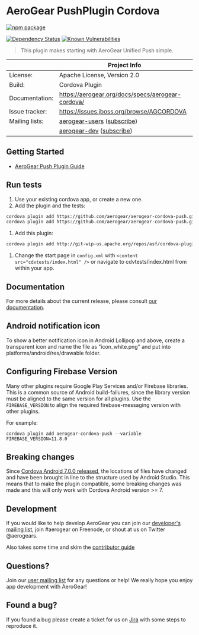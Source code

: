 # AeroGear PushPlugin Cordova

[![npm package](https://nodei.co/npm/aerogear-cordova-push.png?downloads=true&downloadRank=true&stars=true)](https://nodei.co/npm/aerogear-cordova-push/)

[![Dependency Status](https://img.shields.io/david/aerogear/aerogear-cordova-push.svg?style=flat-square)](https://david-dm.org/aerogear/aerogear-cordova-push)
[![Known Vulnerabilities](https://snyk.io/test/npm/aerogear-cordova-push/badge.svg?style=flat-square)](https://snyk.io/test/npm/aerogear-cordova-push)

> This plugin makes starting with AeroGear Unified Push simple.

|                 | Project Info  |
| --------------- | ------------- |
| License:        | Apache License, Version 2.0  |
| Build:          | Cordova Plugin  |
| Documentation:  | https://aerogear.org/docs/specs/aerogear-cordova/  |
| Issue tracker:  | https://issues.jboss.org/browse/AGCORDOVA  |
| Mailing lists:  | [aerogear-users](http://aerogear-users.1116366.n5.nabble.com/) ([subscribe](https://lists.jboss.org/mailman/listinfo/aerogear-users))  |
|                 | [aerogear-dev](http://aerogear-dev.1069024.n5.nabble.com/) ([subscribe](https://lists.jboss.org/mailman/listinfo/aerogear-dev))  |

## Getting Started
* [AeroGear Push Plugin Guide](http://aerogear.org/docs/guides/aerogear-cordova/AerogearCordovaPush/)

## Run tests

1. Use your existing cordova app, or create a new one.
1. Add the plugin and the tests:

  ```bash
  cordova plugin add https://github.com/aerogear/aerogear-cordova-push.git
  cordova plugin add https://github.com/aerogear/aerogear-cordova-push.git#:/tests
  ```

1. Add this plugin:
  ```bash
  cordova plugin add http://git-wip-us.apache.org/repos/asf/cordova-plugin-test-framework.git
  ```
1. Change the start page in `config.xml` with `<content src="cdvtests/index.html" />` or navigate to cdvtests/index.html from within your app.

## Documentation

For more details about the current release, please consult [our documentation](https://aerogear.org/docs/specs/aerogear-cordova/).

## Android notification icon

To show a better notification icon in Android Lollipop and above, create a transparent icon and name the file as "icon_white.png" and put into platforms/android/res/drawable folder.

## Configuring Firebase Version

Many other plugins require Google Play Services and/or Firebase libraries. This is a common source of Android build-failures, since the library version must be aligned to the same version for all plugins. Use the `FIREBASE_VERSION` to align the required firebase-messaging version with other plugins.

For example:

```
cordova plugin add aerogear-cordova-push --variable FIREBASE_VERSION=11.8.0
```

## Breaking changes

Since [Cordova Android 7.0.0 released](https://cordova.apache.org/announcements/2017/12/04/cordova-android-7.0.0.html), the locations of files have changed and have been brought in line to the structure used by Android Studio.
This means that to make the plugin compatible, some breaking changes was made and this will only work with Cordova Android version >= 7.


## Development

If you would like to help develop AeroGear you can join our [developer's mailing list](https://lists.jboss.org/mailman/listinfo/aerogear-dev), join #aerogear on Freenode, or shout at us on Twitter @aerogears.

Also takes some time and skim the [contributor guide](http://aerogear.org/docs/guides/Contributing/)

## Questions?

Join our [user mailing list](https://lists.jboss.org/mailman/listinfo/aerogear-users) for any questions or help! We really hope you enjoy app development with AeroGear!

## Found a bug?

If you found a bug please create a ticket for us on [Jira](https://issues.jboss.org/browse/AGCORDOVA) with some steps to reproduce it.
